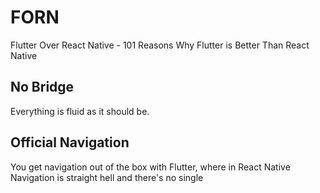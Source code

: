 # FORN
Flutter Over React Native - 101 Reasons Why Flutter is Better Than React Native

## No Bridge
Everything is fluid as it should be.

## Official Navigation
You get navigation out of the box with Flutter, where in React Native Navigation is straight hell and there's no single 